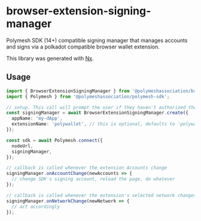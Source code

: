 # browser-extension-signing-manager

Polymesh SDK (14+) compatible signing manager that manages accounts and signs via a polkadot compatible browser wallet extension.

This library was generated with [Nx](https://nx.dev).

## Usage

```typescript
import { BrowserExtensionSigningManager } from '@polymeshassociation/browser-extension-signing-manager';
import { Polymesh } from '@polymeshassociation/polymesh-sdk';

// setup. This call will prompt the user if they haven't authorized the dApp before
const signingManager = await BrowserExtensionSigningManager.create({
  appName: 'my-dApp',
  extensionName: 'polywallet', // this is optional, defaults to 'polywallet'
});

const sdk = await Polymesh.connect({
  nodeUrl,
  signingManager,
});

// callback is called whenever the extension Accounts change
signingManager.onAccountChange(newAccounts => {
  // change SDK's signing account, reload the page, do whatever
});

// callback is called whenever the extension's selected network changes
signingManager.onNetworkChange(newNetwork => {
  // act accordingly
});
```
